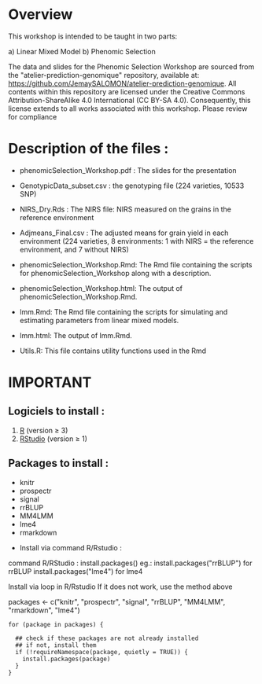 # Overview

This workshop is intended to be taught in two parts:

   a) Linear Mixed Model
   b)  Phenomic Selection

The data and slides for the Phenomic Selection Workshop are sourced from the "atelier-prediction-genomique" repository, available at: https://github.com/JemaySALOMON/atelier-prediction-genomique. All contents within this repository are licensed under the Creative Commons Attribution-ShareAlike 4.0 International (CC BY-SA 4.0). Consequently, this license extends to all works associated with this workshop. Please review for compliance


# Description of the files :

* phenomicSelection_Workshop.pdf : The slides for the presentation

* GenotypicData_subset.csv : the genotyping file (224 varieties, 10533 SNP)

* NIRS_Dry.Rds :  The NIRS file: NIRS measured on the grains in the reference environment

* Adjmeans_Final.csv : The adjusted means for grain yield in each environment (224 varieties, 
			8 environments: 1 with NIRS = the reference environment, and 7 without NIRS)

* phenomicSelection_Workshop.Rmd: The Rmd file containing the scripts for phenomicSelection_Workshop along with a description.

* phenomicSelection_Workshop.html: The output of phenomicSelection_Workshop.Rmd.

* lmm.Rmd: The Rmd file containing the scripts for simulating and estimating parameters from linear mixed models.

* lmm.html: The output of lmm.Rmd.

* Utils.R: This file contains utility functions used in the Rmd



# IMPORTANT

## Logiciels to install :

1) [R](https://www.r-project.org/) (version $\geq$ 3)
2) [RStudio](https://www.rstudio.com/products/rstudio/) (version $\geq$ 1)




## Packages to install : 

- knitr
- prospectr
- signal
- rrBLUP
- MM4LMM
- lme4
- rmarkdown

* Install via command R/Rstudio :

command R/RStudio :  install.packages()
									eg.: install.packages("rrBLUP") for rrBLUP
									     install.packages("lme4") for lme4



Install via loop in R/Rstudio If it does not work, use the method above

packages <- c("knitr", "prospectr", "signal", "rrBLUP", "MM4LMM", "rmarkdown", "lme4")

```{r}
for (package in packages) {

  ## check if these packages are not already installed
  ## if not, install them
  if (!requireNamespace(package, quietly = TRUE)) {
    install.packages(package)
  }
}
```